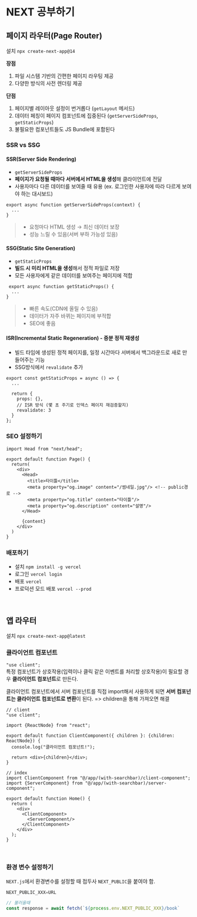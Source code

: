 # NEXT 공부하기

## 페이지 라우터(Page Router)
설치 `npx create-next-app@14` 

**장점**
1. 파일 시스템 기반의 간편한 페이지 라우팅 제공
2. 다양한 방식의 사전 렌더링 제공

**단점**
1. 페이지별 레이아웃 설정이 번거롭다 (`getLayout` 메서드)
2. 데이터 페칭이 페이지 컴포넌트에 집중된다 (`getServerSideProps`, `getStaticProps`)
3. 불필요한 컴포넌트들도 JS Bundle에 포함된다

### SSR vs SSG
#### SSR(Server Side Rendering)
- `getServerSideProps`
- **페이지가 요청될 때마다 서버에서 HTML을 생성**해 클라이언트에 전달
- 사용자마다 다른 데이터를 보여줄 때 유용 (ex. 로그인한 사용자에 따라 다르게 보여야 하는 대시보드)

```tsx
export async function getServerSideProps(context) {
  ...
}
```
> - 요청마다 HTML 생성 → 최신 데이터 보장
> - 성능 느릴 수 있음(서버 부하 가능성 있음)

#### SSG(Static Site Generation)
- `getStaticProps`
- **빌드 시 미리 HTML을 생성**해서 정적 파일로 저장
- 모든 사용자에게 같은 데이터를 보여주는 페이지에 적합
```tsx
 export async function getStaticProps() {
  ...
}
```
> - 빠른 속도(CDN에 올릴 수 있음)
> - 데이터가 자주 바뀌는 페이지에 부적합
> - SEO에 좋음

#### ISR(Incremental Static Regeneration) - 증분 정적 재생성
- 빌드 타임에 생성된 정적 페이지를, 일정 시간마다 서버에서 백그라운드로 새로 만들어주는 기능
- SSG방식에서 `revalidate` 추가
```tsx
export const getStaticProps = async () => {
  ...

  return {
    props: {},
    // ISR 방식 (몇 초 주기로 인덱스 페이지 재검증할지)
    revalidate: 3
  }
}; 
```

### SEO 설정하기

```tsx
import Head from "next/head";

export default function Page() {
  return(
    <div>
      <Head>
        <title>타이틀</title>
        <meta property="og.image" content="/썸네일.jpg"/> <!-- public경로 -->
        <meta property="og.title" content="타이틀"/>
        <meta property="og.description" content="설명"/>
      </Head>
      
      {content}
    </div>
  )
}
```

### 배포하기
- 설치 `npm install -g vercel`
- 로그인 `vercel login`
- 배포 `vercel`
- 프로덕션 모드 배포 `vercel --prod`

<br>

## 앱 라우터
설치 `npx create-next-app@latest`


### 클라이언트 컴포넌트
`"use client";`
<br>특정 컴포넌트가 상호작용(입력이나 클릭 같은 이벤트를 처리할 상호작용)이 필요할 경우 **클라이언트 컴포넌트**로 만든다.

클라이언트 컴포넌트에서 서버 컴포넌트를 직접 import해서 사용하게 되면 **서버 컴포넌트는 클라이언트 컴포넌트로 변환**이 된다.
=> children을 통해 가져오면 해결
```tsx
// client
"use client";

import {ReactNode} from "react";

export default function ClientComponent({ children }: {children: ReactNode}) {
  console.log("클라이언트 컴포넌트!");

  return <div>{children}</div>;
}

// index
import ClientComponent from "@/app/(with-searchbar)/client-component";
import {ServerComponent} from "@/app/(with-searchbar)/server-component";

export default function Home() {
  return (
    <div>
      <ClientComponent>
        <ServerComponent/>
      </ClientComponent>
    </div>
  );
}

```

<br>

### 환경 변수 설정하기
`NEXT.js`에서 환경변수를 설정할 때 접두사 `NEXT_PUBLIC`을 붙여야 함.
```js
NEXT_PUBLIC_XXX=URL

// 불러올때
const response = await fetch(`${process.env.NEXT_PUBLIC_XXX}/book`
```